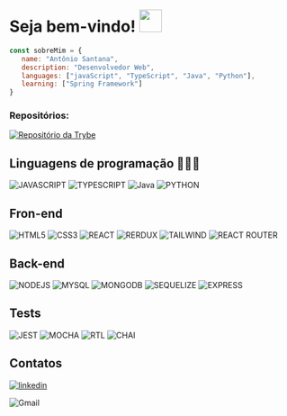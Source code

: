 # Seja bem-vindo! <img src="https://images-wixmp-ed30a86b8c4ca887773594c2.wixmp.com/f/92331572-9542-4da0-b134-464dacd47d44/dcz916l-14684120-a141-478b-b3d1-e0f9ee481909.gif?token=eyJ0eXAiOiJKV1QiLCJhbGciOiJIUzI1NiJ9.eyJzdWIiOiJ1cm46YXBwOjdlMGQxODg5ODIyNjQzNzNhNWYwZDQxNWVhMGQyNmUwIiwiaXNzIjoidXJuOmFwcDo3ZTBkMTg4OTgyMjY0MzczYTVmMGQ0MTVlYTBkMjZlMCIsIm9iaiI6W1t7InBhdGgiOiJcL2ZcLzkyMzMxNTcyLTk1NDItNGRhMC1iMTM0LTQ2NGRhY2Q0N2Q0NFwvZGN6OTE2bC0xNDY4NDEyMC1hMTQxLTQ3OGItYjNkMS1lMGY5ZWU0ODE5MDkuZ2lmIn1dXSwiYXVkIjpbInVybjpzZXJ2aWNlOmZpbGUuZG93bmxvYWQiXX0.z4_IJx5n1_kLuyaJ3xtVIIRTSxGHoFmrJS7We8L5lJk" width="40px"/>

```js
const sobreMim = {
   name: "Antônio Santana",
   description: "Desenvolvedor Web",
   languages: ["javaScript", "TypeScript", "Java", "Python"],
   learning: ["Spring Framework"]
}
``` 


### Repositórios:

[![Repositório da Trybe](https://github-readme-stats.vercel.app/api/pin/?username=antonioclp&repo=Trybe-learning&theme=radical)](https://github.com/antonioclp/Trybe-learning)

<h2>Linguagens de programação 👨🏻‍💻</h2>

![JAVASCRIPT](https://img.shields.io/badge/-JavaScript-0D1117?style=for-the-badge&logo=javascript&logoColor=yellow)
![TYPESCRIPT](https://img.shields.io/badge/-TypeScript-0D1117?style=for-the-badge&logo=typescript&logoColor=blue)
![Java](https://img.shields.io/badge/java-0D1117?style=for-the-badge&logo=openjdk&logoColor=yellow)
![PYTHON](https://img.shields.io/badge/-Python-0D1117?style=for-the-badge&logo=python&logoColor=white)

<h2>Fron-end</h2>

![HTML5](https://img.shields.io/badge/-HTML5-0D1117?style=for-the-badge&logo=HTML5)
![CSS3](https://img.shields.io/badge/-CSS-0D1117?style=for-the-badge&logo=CSS3&logoColor=1572B6)
![REACT](https://img.shields.io/badge/-React-0D1117?style=for-the-badge&logo=react&logoColor=61DAFB)
![RERDUX](https://img.shields.io/badge/-Redux-0D1117?style=for-the-badge&logo=redux&logoColor=purple)
![TAILWIND](https://img.shields.io/badge/-Tailwind_CSS-0D1117?style=for-the-badge&logo=tailwind-css&logoColor=white)
![REACT ROUTER](https://img.shields.io/badge/-React_Router-0D1117?style=for-the-badge&logo=react-router&logoColor=orange)

<h2>Back-end</h2>

![NODEJS](https://img.shields.io/badge/-Node.js-0D1117?style=for-the-badge&logo=node.js&logoColor=green)
![MYSQL](https://img.shields.io/badge/-MySql-0D1117?style=for-the-badge&logo=mysql&logoColor=blue)
![MONGODB](https://img.shields.io/badge/-MongoDB-0D1117?style=for-the-badge&logo=mongodb&logoColor=green)
![SEQUELIZE](https://img.shields.io/badge/-Sequelize-0D1117?style=for-the-badge&logo=Sequelize&logoColor=blue)
![EXPRESS](https://img.shields.io/badge/-Express-0D1117?style=for-the-badge&logo=Express&logoColor=brown)

<h2>Tests</h2>

![JEST](https://img.shields.io/badge/-Jest-0D1117?style=for-the-badge&logo=Jest&logoColor=red)
![MOCHA](https://img.shields.io/badge/-Mocha-0D1117?style=for-the-badge&logo=Mocha&logoColor=vine)
![RTL](https://img.shields.io/badge/-Testing%20Library-0D1117?style=for-the-badge&logo=Testing-Library&logoColor=orange)
![CHAI](https://img.shields.io/badge/-Chai-0D1117?style=for-the-badge&logo=Chai&logoColor=orange)

<h2>Contatos</h2>


<a href="https://www.linkedin.com/in/antoniosgn/">
	
![linkedin](https://img.shields.io/badge/antonio_santana-0D1117?style=for-the-badge&logo=linkedin&logoColor=white)

</a>

![Gmail](https://img.shields.io/badge/antonionetosg6@gmail.com-0D1117?style=for-the-badge&logo=gmail&logoColor=white)
